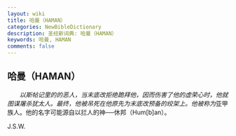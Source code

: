 ```yaml
---
layout: wiki
title: 哈曼（HAMAN）
categories: NewBibleDictionary
description: 圣经新词典: 哈曼（HAMAN）
keywords: 哈曼, HAMAN
comments: false
---
```


## 哈曼（HAMAN）

　　*以斯帖记里的的恶人，当末底改拒绝跪拜他，因而伤害了他的虚荣心时，他就图谋屠杀犹太人。最终，他被吊死在他原先为末底改预备的绞架上。他被称为*亚甲族人。他的名字可能源自以拦人的神──休邦（Hum[b]an）。

J.S.W.








